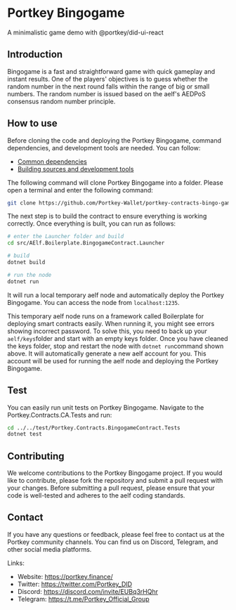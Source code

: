 # Portkey Bingogame

A minimalistic game demo with @portkey/did-ui-react

## **Introduction**

Bingogame is a fast and straightforward game with quick gameplay and instant results. One of the players' objectives is to guess whether the random number in the next round falls within the range of big or small numbers. The random number is issued based on the aelf's AEDPoS consensus random number principle.

## **How to use**

Before cloning the code and deploying the Portkey Bingogame, command dependencies, and development tools are needed. You can follow:

- [Common dependencies](https://aelf-boilerplate-docs.readthedocs.io/en/latest/overview/dependencies.html)
- [Building sources and development tools](https://aelf-boilerplate-docs.readthedocs.io/en/latest/overview/tools.html)

The following command will clone Portkey Bingogame into a folder. Please open a terminal and enter the following command:

```Bash
git clone https://github.com/Portkey-Wallet/portkey-contracts-bingo-game
```

The next step is to build the contract to ensure everything is working correctly. Once everything is built, you can run as follows:

```Bash
# enter the Launcher folder and build 
cd src/AElf.Boilerplate.BingogameContract.Launcher

# build
dotnet build

# run the node 
dotnet run
```

It will run a local temporary aelf node and automatically deploy the Portkey Bingogame. You can access the node from `localhost:1235`.

This temporary aelf node runs on a framework called Boilerplate for deploying smart contracts easily. When running it, you might see errors showing incorrect password. To solve this, you need to back up your `aelf/keys`folder and start with an empty keys folder. Once you have cleaned the keys folder, stop and restart the node with `dotnet run`command shown above. It will automatically generate a new aelf account for you. This account will be used for running the aelf node and deploying the Portkey Bingogame.

## **Test**

You can easily run unit tests on Portkey Bingogame. Navigate to the Portkey.Contracts.CA.Tests and run:

```Bash
cd ../../test/Portkey.Contracts.BingogameContract.Tests
dotnet test
```

## **Contributing**

We welcome contributions to the Portkey Bingogame project. If you would like to contribute, please fork the repository and submit a pull request with your changes. Before submitting a pull request, please ensure that your code is well-tested and adheres to the aelf coding standards.

## **Contact**

If you have any questions or feedback, please feel free to contact us at the Portkey community channels. You can find us on Discord, Telegram, and other social media platforms.

Links:

- Website: https://portkey.finance/
- Twitter: https://twitter.com/Portkey_DID
- Discord: https://discord.com/invite/EUBq3rHQhr
- Telegram: https://t.me/Portkey_Official_Group